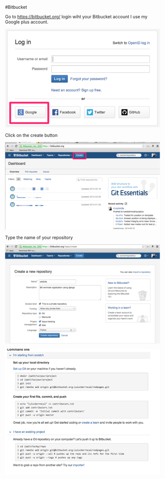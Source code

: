 #Bitbucket

Go to https://bitbucket.org/ login wiht your Bitbucket account I use my Google plus account.


![Bitbucket 1](./images/image018.png "Bitbucket 1")

Click on the create button

![Bitbucket 2](./images/image019.png "Bitbucket 2")

Type the name of your repository

![Bitbucket 3](./images/image020.png "Bitbucket 3")

![Bitbucket 4](./images/image021.png "Bitbucket 4")








